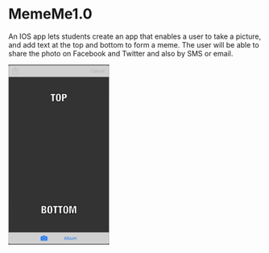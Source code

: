 # MemeMe1.0

An IOS app lets students create an app that enables a user to take a picture, and add text at the top and bottom to form a meme. The user will be able to share the photo on Facebook and Twitter and also by SMS or email.

 <img src="image/1.png" width=200 length= 200>
